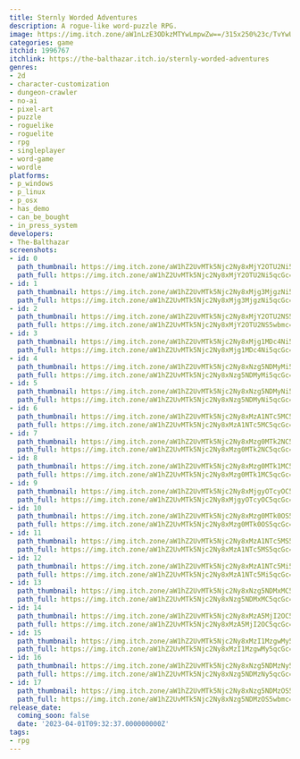 ```yaml
---
title: Sternly Worded Adventures
description: A rogue-like word-puzzle RPG.
image: https://img.itch.zone/aW1nLzE3ODkzMTYwLmpwZw==/315x250%23c/TvYwUC.jpg
categories: game
itchid: 1996767
itchlink: https://the-balthazar.itch.io/sternly-worded-adventures
genres:
- 2d
- character-customization
- dungeon-crawler
- no-ai
- pixel-art
- puzzle
- roguelike
- roguelite
- rpg
- singleplayer
- word-game
- wordle
platforms:
- p_windows
- p_linux
- p_osx
- has_demo
- can_be_bought
- in_press_system
developers:
- The-Balthazar
screenshots:
- id: 0
  path_thumbnail: https://img.itch.zone/aW1hZ2UvMTk5Njc2Ny8xMjY2OTU2Ni5qcGc=/347x500/j9V69j.jpg
  path_full: https://img.itch.zone/aW1hZ2UvMTk5Njc2Ny8xMjY2OTU2Ni5qcGc=/original/ydzaDK.jpg
- id: 1
  path_thumbnail: https://img.itch.zone/aW1hZ2UvMTk5Njc2Ny8xMjg3MjgzNi5qcGc=/347x500/jkiHSg.jpg
  path_full: https://img.itch.zone/aW1hZ2UvMTk5Njc2Ny8xMjg3MjgzNi5qcGc=/original/dqW4Ym.jpg
- id: 2
  path_thumbnail: https://img.itch.zone/aW1hZ2UvMTk5Njc2Ny8xMjY2OTU2NS5wbmc=/347x500/4qHb5A.png
  path_full: https://img.itch.zone/aW1hZ2UvMTk5Njc2Ny8xMjY2OTU2NS5wbmc=/original/4jLzHn.png
- id: 3
  path_thumbnail: https://img.itch.zone/aW1hZ2UvMTk5Njc2Ny8xMjg1MDc4Ni5qcGc=/347x500/5fiVKe.jpg
  path_full: https://img.itch.zone/aW1hZ2UvMTk5Njc2Ny8xMjg1MDc4Ni5qcGc=/original/Oqoh5l.jpg
- id: 4
  path_thumbnail: https://img.itch.zone/aW1hZ2UvMTk5Njc2Ny8xNzg5NDMyMi5qcGc=/347x500/oR52%2Bn.jpg
  path_full: https://img.itch.zone/aW1hZ2UvMTk5Njc2Ny8xNzg5NDMyMi5qcGc=/original/OcIEc2.jpg
- id: 5
  path_thumbnail: https://img.itch.zone/aW1hZ2UvMTk5Njc2Ny8xNzg5NDMyNi5qcGc=/347x500/C01%2BUx.jpg
  path_full: https://img.itch.zone/aW1hZ2UvMTk5Njc2Ny8xNzg5NDMyNi5qcGc=/original/bdUI4c.jpg
- id: 6
  path_thumbnail: https://img.itch.zone/aW1hZ2UvMTk5Njc2Ny8xMzA1NTc5MC5qcGc=/347x500/1EeWCq.jpg
  path_full: https://img.itch.zone/aW1hZ2UvMTk5Njc2Ny8xMzA1NTc5MC5qcGc=/original/HCRS2g.jpg
- id: 7
  path_thumbnail: https://img.itch.zone/aW1hZ2UvMTk5Njc2Ny8xMzg0MTk2NC5qcGc=/347x500/exsTKR.jpg
  path_full: https://img.itch.zone/aW1hZ2UvMTk5Njc2Ny8xMzg0MTk2NC5qcGc=/original/D%2BYwKT.jpg
- id: 8
  path_thumbnail: https://img.itch.zone/aW1hZ2UvMTk5Njc2Ny8xMzg0MTk1MC5qcGc=/347x500/G%2FH3%2FD.jpg
  path_full: https://img.itch.zone/aW1hZ2UvMTk5Njc2Ny8xMzg0MTk1MC5qcGc=/original/4O0JQ1.jpg
- id: 9
  path_thumbnail: https://img.itch.zone/aW1hZ2UvMTk5Njc2Ny8xMjgyOTcyOC5qcGc=/347x500/Xm9SkF.jpg
  path_full: https://img.itch.zone/aW1hZ2UvMTk5Njc2Ny8xMjgyOTcyOC5qcGc=/original/6XKvxB.jpg
- id: 10
  path_thumbnail: https://img.itch.zone/aW1hZ2UvMTk5Njc2Ny8xMzg0MTk0OS5qcGc=/347x500/6JQ6gg.jpg
  path_full: https://img.itch.zone/aW1hZ2UvMTk5Njc2Ny8xMzg0MTk0OS5qcGc=/original/DYLp6S.jpg
- id: 11
  path_thumbnail: https://img.itch.zone/aW1hZ2UvMTk5Njc2Ny8xMzA1NTc5MS5qcGc=/347x500/exW00C.jpg
  path_full: https://img.itch.zone/aW1hZ2UvMTk5Njc2Ny8xMzA1NTc5MS5qcGc=/original/6dWF13.jpg
- id: 12
  path_thumbnail: https://img.itch.zone/aW1hZ2UvMTk5Njc2Ny8xMzA1NTc5Mi5qcGc=/347x500/2PHoEE.jpg
  path_full: https://img.itch.zone/aW1hZ2UvMTk5Njc2Ny8xMzA1NTc5Mi5qcGc=/original/6YEgE2.jpg
- id: 13
  path_thumbnail: https://img.itch.zone/aW1hZ2UvMTk5Njc2Ny8xNzg5NDMxMC5qcGc=/347x500/SDTphi.jpg
  path_full: https://img.itch.zone/aW1hZ2UvMTk5Njc2Ny8xNzg5NDMxMC5qcGc=/original/zly8jj.jpg
- id: 14
  path_thumbnail: https://img.itch.zone/aW1hZ2UvMTk5Njc2Ny8xMzA5MjI2OC5qcGc=/347x500/c%2FhBia.jpg
  path_full: https://img.itch.zone/aW1hZ2UvMTk5Njc2Ny8xMzA5MjI2OC5qcGc=/original/dbiOuv.jpg
- id: 15
  path_thumbnail: https://img.itch.zone/aW1hZ2UvMTk5Njc2Ny8xMzI1MzgwMy5qcGc=/347x500/jLzq7P.jpg
  path_full: https://img.itch.zone/aW1hZ2UvMTk5Njc2Ny8xMzI1MzgwMy5qcGc=/original/8CSX7a.jpg
- id: 16
  path_thumbnail: https://img.itch.zone/aW1hZ2UvMTk5Njc2Ny8xNzg5NDMzNy5qcGc=/347x500/e3RXnA.jpg
  path_full: https://img.itch.zone/aW1hZ2UvMTk5Njc2Ny8xNzg5NDMzNy5qcGc=/original/AiEEEO.jpg
- id: 17
  path_thumbnail: https://img.itch.zone/aW1hZ2UvMTk5Njc2Ny8xNzg5NDMzOS5wbmc=/347x500/q4y5oi.png
  path_full: https://img.itch.zone/aW1hZ2UvMTk5Njc2Ny8xNzg5NDMzOS5wbmc=/original/BL7sFO.png
release_date:
  coming_soon: false
  date: '2023-04-01T09:32:37.000000000Z'
tags:
- rpg
---
```



